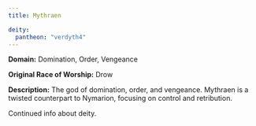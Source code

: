 ```yaml
---
title: Mythraen

deity: 
  pantheon: "verdyth4"
---
```


**Domain:** Domination, Order, Vengeance

**Original Race of Worship:** Drow

**Description:** The god of domination, order, and vengeance. Mythraen is a twisted counterpart to Nymarion, focusing on control and retribution.

<!--more-->

<div class="todo">Continued info about deity.</div>